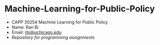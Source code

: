 # Machine-Learning-for-Public-Policy
* CAPP 30254 Machine Learning for Public Policy 
* Name: Ran Bi
* Email: rbi@uchicago.edu
* *Repository for programming assignments*
